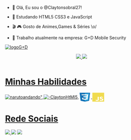 
 - 👋 Olá, Eu sou o @Claytonsobral27!
 
 - 📘  Estudando HTML5 CSS3 e JavaScript  
 - 🎬 🎮 Gosto de Animes,Games & Séries \o/
 - 🏢 Trabalho atualmente na empresa: G+D Mobile Security 
  
  
  <a href="https://www.gi-de.com/en/">  <img alt="logoG+D"  src="https://www.vanillaplus.com/wp-content/uploads/2016/03/Giesecke_Devrient.logo_.jpg">

<div align="center">
  <a href="https://github.com/Claytonsobral27">
  <img height="180em" src="https://github-readme-stats.vercel.app/api?username=Claytonsobral27&show_icons=true&theme=dracula&include_all_commits=true&count_private=true"/>
  <img height="180em" src="https://github-readme-stats.vercel.app/api/top-langs/?username=Claytonsobral27&layout=compact&langs_count=7&theme=dracula"/>
</div>
 <div style="display: inline_block"><br>
   <h1> Minhas Habilidades </h1>
   <img align="center" alt=narutoandando" heght="200" width="250" src="https://aslanurick.files.wordpress.com/2010/10/kyuubinaruto_rasengan-fx.gif">
  <img align="center" alt="-ClaytonHtMl5" height="30" width="30" src="https://cdn-icons-png.flaticon.com/512/1216/1216733.png">
   <img align="center" alt="Clayton-CSS" height="30" width="40" src="https://raw.githubusercontent.com/devicons/devicon/master/icons/css3/css3-original.svg">
   
   <img align="center" alt="Clayton-Js" height="30" width="40" src="https://raw.githubusercontent.com/devicons/devicon/master/icons/javascript/javascript-plain.svg">
 
</div>
  
  
  <div>
  <h1> Rede Sociais</h1>
 <a href ="https://www.facebook.com/clayton.sobral.940"  target="_blank"> <img src="https://img.shields.io/badge/Facebook-1877F2?style=for-the-badge&logo=facebook&logoColor=white"> </a>
 <a href = "https://www.instagram.com/clayton_sobral/" target="_blank"> <img src="https://img.shields.io/badge/-Instagram-%23E4405F?style=for-the-badge&logo=instagram&logoColor=white" target="_blank"></a>
<a href="miro12clayton@gmail.com" target="_blank"> <img src="https://img.shields.io/badge/Gmail-D14836?style=for-the-badge&logo=gmail&logoColor=white"></a>

  </div>
  
